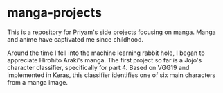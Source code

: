 # manga-projects
This is a repository for Priyam's side projects focusing on manga. Manga and anime have captivated me since childhood. 

Around the time I fell into the machine learning rabbit hole, I began to appreciate Hirohito Araki's manga. The first project so far is a Jojo's character classifier, specifically for part 4. Based on VGG19 and implemented in Keras, this classifier identifies one of six main characters from a manga image. 
